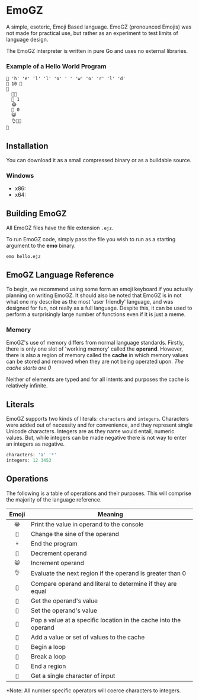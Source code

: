 # EmoGZ
A simple, esoteric, Emoji Based language.  EmoGZ (pronounced Emojis) was not made for practical use, but rather as an experiment to test limits of language design.

The EmoGZ interpreter is written in pure Go and uses no external libraries. 

### Example of a Hello World Program
```
💎 'h' 'e' 'l' 'l' 'o' ' ' 'w' 'o' 'r' 'l' 'd'
💯 10 🔫
🍊
  💎👀
  🍦 1
  😂
  🍦 0
  😺
  👌🍌🏁
🏁
```

## Installation

You can download it as a small compressed binary or as a buildable source.

### Windows
 - x86:
 - x64:

## Building EmoGZ

All EmoGZ files have the file extension `.ejz`.

To run EmoGZ code, simply pass the file you wish to run as a starting argument
to the **emo** binary.

```
emo hello.ejz
```

## EmoGZ Language Reference

To begin, we recommend using some form an emoji keyboard if you actually
planning on writing EmoGZ.  It should also be noted that
EmoGZ is in not what one my describe as the most 'user friendly' language, and
was designed for fun, not really as a full language.  Despite this, it
can be used to perform a surprisingly large number of functions even if it is
just a meme.

### Memory

EmoGZ's use of memory differs from normal language standards.  Firstly, there is only one
slot of 'working memory' called the **operand**.  However, there is also a region of
memory called the **cache** in which memory values can be stored and removed when they are not being operated upon.  *The cache starts are 0*

Neither of elements are typed and for all intents and purposes the cache is
relatively infinite.

## Literals

EmoGZ supports two kinds of literals: `characters` and `integers`.  Characters
were added out of necessity and for convenience, and they represent single
Unicode characters.  Integers are as they name would entail, numeric values.
But, while integers can be made negative there is not way to enter an integers
as negative.

```c
characters: 'a' '*'
integers: 12 3453
```

## Operations

The following is a table of operations and their purposes.  This will
comprise the majority of the language reference.

| Emoji | Meaning |
| :---: | ------- |
| `😂` | Print the value in operand to the console |
| `🔫` | Change the sine of the operand |
| `💀`  | End the program |
| `💩` | Decrement operand |
| `😺` | Increment operand |
| `👌` | Evaluate the next region if the operand is greater than 0 |
| `💙` | Compare operand and literal to determine if they are equal |
| `👀` | Get the operand's value |
| `💯` | Set the operand's value |
| `🍦` | Pop a value at a specific location in the cache into the operand |
| `💎` | Add a value or set of values to the cache |
| `🍊` | Begin a loop |
| `🍌` | Break a loop |
| `🏁` | End a region |
| `👑` | Get a single character of input |

*Note: All number specific operators will coerce characters to integers.
